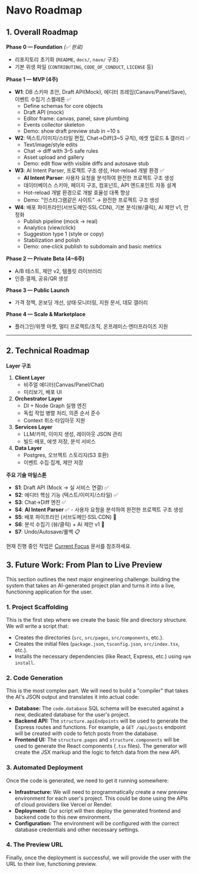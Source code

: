 # Navo Roadmap

## 1. Overall Roadmap

**Phase 0 — Foundation** _(✅ 완료)_

- 리포지토리 초기화 (`README`, `docs/`, `navo/` 구조)
- 기본 위생 파일 (`CONTRIBUTING`, `CODE_OF_CONDUCT`, `LICENSE` 등)

**Phase 1 — MVP (4주)**

- **W1**: DB 스키마 초안, Draft API(Mock), 에디터 프레임(Canavs/Panel/Save), 이벤트 수집기 스켈레톤 ✅
  - Define schemas for core objects
  - Draft API (mock)
  - Editor frame: canvas, panel, save plumbing
  - Events collector skeleton
  - Demo: show draft preview stub in ~10 s
- **W2**: 텍스트/이미지/스타일 편집, Chat→Diff(3~5 규칙), 에셋 업로드 & 갤러리 ✅
  - Text/image/style edits
  - Chat → diff with 3–5 safe rules
  - Asset upload and gallery
  - Demo: edit flow with visible diffs and autosave stub
- **W3**: AI Intent Parser, 프로젝트 구조 생성, Hot-reload 개발 환경 ✅
  - **AI Intent Parser**: 사용자 요청을 분석하여 완전한 프로젝트 구조 생성
  - 데이터베이스 스키마, 페이지 구조, 컴포넌트, API 엔드포인트 자동 설계
  - Hot-reload 개발 환경으로 개발 효율성 대폭 향상
  - Demo: "인스타그램같은 사이트" → 완전한 프로젝트 구조 생성
- **W4**: 배포 파이프라인(서브도메인·SSL·CDN), 기본 분석(뷰/클릭), AI 제안 v1, 안정화
  - Publish pipeline (mock → real)
  - Analytics (view/click)
  - Suggestion type 1 (style or copy)
  - Stabilization and polish
  - Demo: one‑click publish to subdomain and basic metrics

**Phase 2 — Private Beta (4~6주)**

- A/B 테스트, 제안 v2, 템플릿 라이브러리
- 인증·결제, 공유/QR 생성

**Phase 3 — Public Launch**

- 가격 정책, 온보딩 개선, 상태·모니터링, 지원 문서, 데모 갤러리

**Phase 4 — Scale & Marketplace**

- 플러그인/위젯 마켓, 멀티 프로젝트/조직, 온프레미스·엔터프라이즈 지원

---

## 2. Technical Roadmap

**Layer 구조**

1. **Client Layer**
   - 비주얼 에디터(Canvas/Panel/Chat)
   - 미리보기, 배포 UI
2. **Orchestrator Layer**
   - DI + Node Graph 실행 엔진
   - 독립 작업 병렬 처리, 의존 순서 준수
   - Context 취소·타임아웃 지원
3. **Services Layer**
   - LLM/카피, 이미지 생성, 레이아웃 JSON 관리
   - 빌드·배포, 에셋 저장, 분석 서비스
4. **Data Layer**
   - Postgres, 오브젝트 스토리지(S3 호환)
   - 이벤트 수집·집계, 제안 저장

**주요 기술 마일스톤**

- **S1**: Draft API (Mock → 실 서비스 연결) ✅
- **S2**: 에디터 핵심 기능 (텍스트/이미지/스타일) ✅
- **S3**: Chat→Diff 엔진 ✅
- **S4**: **AI Intent Parser** ✅ - 사용자 요청을 분석하여 완전한 프로젝트 구조 생성
- **S5**: 배포 파이프라인 (서브도메인·SSL·CDN) 🔄
- **S6**: 분석 수집기 (뷰/클릭) + AI 제안 v1 🔄
- **S7**: Undo/Autosave/롤백 📋

현재 진행 중인 작업은 [Current Focus](current-focus.md) 문서를 참조하세요.

## 3. Future Work: From Plan to Live Preview

This section outlines the next major engineering challenge: building the system that takes an AI-generated project plan and turns it into a live, functioning application for the user.

### 1. Project Scaffolding

This is the first step where we create the basic file and directory structure. We will write a script that:

*   Creates the directories (`src`, `src/pages`, `src/components`, etc.).
*   Creates the initial files (`package.json`, `tsconfig.json`, `src/index.tsx`, etc.).
*   Installs the necessary dependencies (like React, Express, etc.) using `npm install`.

### 2. Code Generation

This is the most complex part. We will need to build a "compiler" that takes the AI's JSON output and translates it into actual code:

*   **Database:** The `code.database` SQL schema will be executed against a new, dedicated database for the user's project.
*   **Backend API:** The `structure.apiEndpoints` will be used to generate the Express routes and functions. For example, a `GET /api/posts` endpoint will be created with code to fetch posts from the database.
*   **Frontend UI:** The `structure.pages` and `structure.components` will be used to generate the React components (`.tsx` files). The generator will create the JSX markup and the logic to fetch data from the new API.

### 3. Automated Deployment

Once the code is generated, we need to get it running somewhere:

*   **Infrastructure:** We will need to programmatically create a new preview environment for each user's project. This could be done using the APIs of cloud providers like Vercel or Render.
*   **Deployment:** Our script will then deploy the generated frontend and backend code to this new environment.
*   **Configuration:** The environment will be configured with the correct database credentials and other necessary settings.

### 4. The Preview URL

Finally, once the deployment is successful, we will provide the user with the URL to their live, functioning preview.